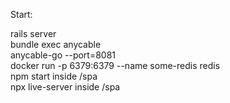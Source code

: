 Start:

rails server  
bundle exec anycable  
anycable-go --port=8081  
docker run -p 6379:6379 --name some-redis redis  
npm start inside /spa  
npx live-server inside /spa  
